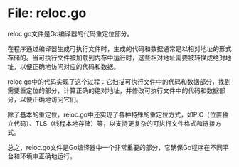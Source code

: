 # File: reloc.go

reloc.go文件是Go编译器的代码重定位部分。

在程序通过编译器生成可执行文件时，生成的代码和数据通常是以相对地址的形式存储的。当可执行文件被加载到内存中运行时，这些相对地址需要被转换成绝对地址，以便正确地访问对应的代码和数据。

reloc.go中的代码实现了这个过程：它扫描可执行文件中的代码和数据部分，找到需要重定位的部分，计算正确的绝对地址，并修改可执行文件中的代码和数据部分，以便正确地访问它们。

除了基本的重定位，reloc.go中还实现了各种特殊的重定位方式，如PIC（位置独立代码）、TLS（线程本地存储）等，以支持更复杂的可执行文件格式和链接方式。

总之，reloc.go文件是Go编译器中一个非常重要的部分，它确保Go程序在不同平台和环境中正确地运行。

